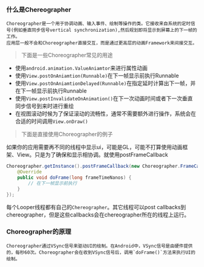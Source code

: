 ### 什么是Chereographer

    Choreographer是一个用于协调动画、输入事件、绘制等操作的类。它接收来自系统的定时信号(例如垂直同步信号vertical synchronization),然后规划即将显示到屏幕上的下一帧的工作。
    应用层一般不会和Choreographer直接交互，而是通过更高层的动画Framework来间接交互。

> 下面是一些Choreographer常见的用途  

- 使用`android.animation.ValueAniamtor`来进行属性动画
- 使用`View.postOnAniamtion(Runnable)`在下一帧显示前执行Runnable
- 使用`View.postOnAniamtionDelayed(Runnable)`在指定延时计算出下一帧，并在下一帧显示前执行Runnable
- 使用`View.postInvalidateOnAnimation()`在下一次动画时间或者下一次垂直同步信号到来时进行重绘
- 在视图滚动时候为了保证滚动的流畅性，通常不需要额外进行操作，系统会在合适的时间调用`View.onDraw()`

> 下面是直接使用Choreographer的例子

如果你的应用需要再不同的线程中显示ui，可能是GL，可能不打算使用动画框架、View。只是为了确保和显示相协调。就使用postFrameCallback
```java
Choreographer.getInstance().postFrameCallback(new Choreographer.FrameCallback() {
    @Override
    public void doFrame(long frameTimeNanos) {
        // 在下一帧显示前执行
    }
});
```
每个Looper线程都有自己的`Chereographer`。其它线程可以post callbacks到chereographer，但是这些callbacks会在chereographer所在的线程上运行。

### Choreographer的原理

    Choreographer通过VSync信号来驱动UI的绘制。在Android中，VSync信号是由硬件提供的，每秒60次。Choreographer会在收到VSync信号后，调用`doFrame()`方法来执行UI的绘制。


    